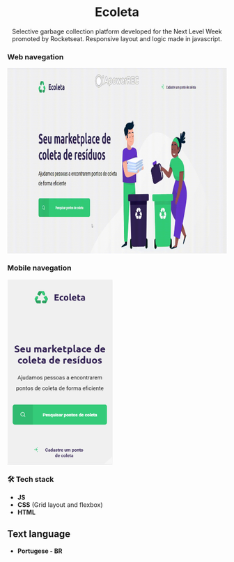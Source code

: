 <h1 align="center">
Ecoleta</h1>
 
<p align="center">
Selective garbage collection platform developed for the Next Level Week promoted by Rocketseat. Responsive layout and logic made in javascript.</p> 

### Web navegation
<img src="https://github.com/jpm4rtinss/SiteEcoleta/blob/master/readmeweb.gif" alt="home web"  height="425" align="center">

### Mobile navegation
<img src="https://github.com/jpm4rtinss/SiteEcoleta/blob/master/extras-aula-1/homemobreadme.PNG" alt="home web"  height="425" align="center">


### 🛠 Tech stack
- **JS**  
- **CSS** (Grid layout and flexbox)  
-  **HTML**

## Text language
- **Portugese - BR**
